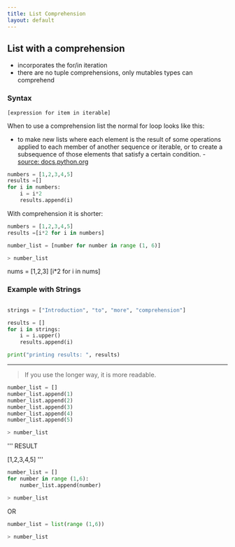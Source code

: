 ```yaml
---
title: List Comprehension
layout: default
---
```


## List with a comprehension
- incorporates the for/in iteration
- there are no tuple comprehensions, only mutables types can comprehend


### Syntax

```
[expression for item in iterable]
```

When to use a comprehension list
the normal for loop looks like this:
- to make new lists where each element is the result of some operations applied to each member of another sequence or iterable, or to create a subsequence of those elements that satisfy a certain condition. - [source: docs.python.org](https://docs.python.org/3/tutorial/datastructures.html#list-comprehensions)


```python
numbers = [1,2,3,4,5]
results =[]
for i in numbers:
    i = i*2
    results.append(i)

```

With comprehension it is shorter:
```python
numbers = [1,2,3,4,5]
results =[i*2 for i in numbers]
```

```python
number_list = [number for number in range (1, 6)]

> number_list

```

nums = [1,2,3]
[i*2 for i in nums]

### Example with Strings
```python

strings = ["Introduction", "to", "more", "comprehension"]

results = []
for i in strings:
    i = i.upper()
    results.append(i)

print("printing results: ", results)
```



---
> If you use the longer way, it is more readable.

```python
number_list = []
number_list.append(1)
number_list.append(2)
number_list.append(3)
number_list.append(4)
number_list.append(5)

> number_list

```
'''
RESULT

[1,2,3,4,5]
'''

```python
number_list = []
for number in range (1,6):
    number_list.append(number)

> number_list

```
OR

```python
number_list = list(range (1,6))

> number_list

```

